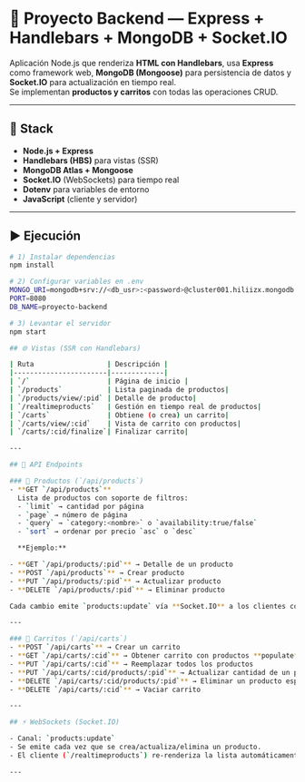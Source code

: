 # 🛒 Proyecto Backend — Express + Handlebars + MongoDB + Socket.IO

Aplicación Node.js que renderiza **HTML con Handlebars**, usa **Express** como framework web, **MongoDB (Mongoose)** para persistencia de datos y **Socket.IO** para actualización en tiempo real.  
Se implementan **productos y carritos** con todas las operaciones CRUD.

---

## 🚀 Stack
- **Node.js + Express**
- **Handlebars (HBS)** para vistas (SSR)
- **MongoDB Atlas + Mongoose**
- **Socket.IO** (WebSockets) para tiempo real
- **Dotenv** para variables de entorno
- **JavaScript** (cliente y servidor)

---

## ▶️ Ejecución

```bash
# 1) Instalar dependencias
npm install

# 2) Configurar variables en .env
MONGO_URI=mongodb+srv://<db_usr>:<password>@cluster001.hiliizx.mongodb.net/?retryWrites=true&w=majority&appName=Cluster001
PORT=8080
DB_NAME=proyecto-backend

# 3) Levantar el servidor
npm start

## 🌐 Vistas (SSR con Handlebars)

| Ruta                  | Descripción |
|-----------------------|-------------|
| `/`                   | Página de inicio |
| `/products`           | Lista paginada de productos|
| `/products/view/:pid` | Detalle de producto|
| `/realtimeproducts`   | Gestión en tiempo real de productos|
| `/carts`              | Obtiene (o crea) un carrito|
| `/carts/view/:cid`    | Vista de carrito con productos|
| `/carts/:cid/finalize`| Finalizar carrito|

---

## 📡 API Endpoints

### 🔹 Productos (`/api/products`)
- **GET `/api/products`**  
  Lista de productos con soporte de filtros:
  - `limit` → cantidad por página  
  - `page` → número de página  
  - `query` → `category:<nombre>` o `availability:true/false`  
  - `sort` → ordenar por precio `asc` o `desc`  

  **Ejemplo:**  

- **GET `/api/products/:pid`** → Detalle de un producto  
- **POST `/api/products`** → Crear producto  
- **PUT `/api/products/:pid`** → Actualizar producto  
- **DELETE `/api/products/:pid`** → Eliminar producto  

Cada cambio emite `products:update` vía **Socket.IO** a los clientes conectados.

---

### 🔹 Carritos (`/api/carts`)
- **POST `/api/carts`** → Crear un carrito  
- **GET `/api/carts/:cid`** → Obtener carrito con productos **populate**  
- **PUT `/api/carts/:cid`** → Reemplazar todos los productos  
- **PUT `/api/carts/:cid/products/:pid`** → Actualizar cantidad de un producto (o agregar si no existe)  
- **DELETE `/api/carts/:cid/products/:pid`** → Eliminar un producto específico  
- **DELETE `/api/carts/:cid`** → Vaciar carrito  

---

## ⚡ WebSockets (Socket.IO)

- Canal: `products:update`  
- Se emite cada vez que se crea/actualiza/elimina un producto.  
- El cliente (`/realtimeproducts`) re-renderiza la lista automáticamente.

---

